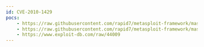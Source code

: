 ```yaml
---
id: CVE-2010-1429
pocs:
    - https://raw.githubusercontent.com/rapid7/metasploit-framework/master/modules/auxiliary/scanner/http/jboss_vulnscan.rb
    - https://raw.githubusercontent.com/rapid7/metasploit-framework/master/modules/auxiliary/scanner/http/jboss_status.rb
    - https://www.exploit-db.com/raw/44009
---
```

